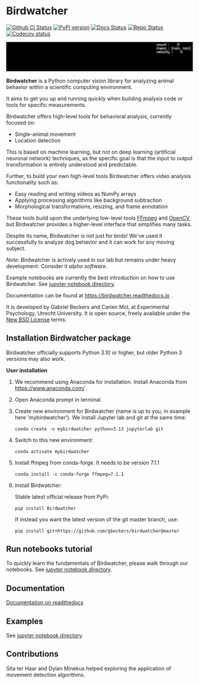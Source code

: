 # Birdwatcher

[![Github CI Status](https://github.com/gbeckers/Birdwatcher/actions/workflows/python_package.yml/badge.svg)](https://github.com/gbeckers/Birdwatcher/actions/workflows/python_package.yml)
[![PyPI version](https://img.shields.io/badge/pypi-0.5.0-orange.svg)](https://pypi.org/project/birdwatcher/)
[![Docs Status](https://readthedocs.org/projects/birdwatcher/badge/?version=latest)](https://birdwatcher.readthedocs.io/en/latest/)
[![Repo Status](https://www.repostatus.org/badges/latest/active.svg)](https://www.repostatus.org/#active)
[![Codecov status](https://codecov.io/gh/gbeckers/Birdwatcher/branch/master/graph/badge.svg?token=829BH0NSVM)](https://codecov.io/gh/gbeckers/Birdwatcher)

<p align="center">
  <img src="https://github.com/gbeckers/Birdwatcher/blob/master/docs/images/banner.gif" width="720">
</p>


**Birdwatcher** is a Python computer vision library for analyzing animal behavior within a scientific computing environment.

It aims to get you up and running quickly when building analysis code or tools for specific measurements. 

Birdwatcher offers high-level tools for behavioral analysis, currently focused on:

- Single-animal movement
- Location detection

This is based on machine learning, but not on deep learning (artificial neuronal network) techniques, as the specific goal is that the input to output transformation is entirely understood and predictable.

Further, to build your own high-level tools Birdwatcher offers video analysis functionality such as:

- Easy reading and writing videos as NumPy arrays
- Applying processing algorithms like background subtraction
- Morphological transformations, resizing, and frame annotation

These tools build upon the underlying low-level tools [FFmpeg](https://www.ffmpeg.org/) and [OpenCV](https://opencv.org/), but Birdwatcher provides a higher-level interface that simplifies many tasks.

Despite its name, Birdwatcher is not just for birds! We've used it successfully to analyze dog behavior and it can work for any moving subject.

*Note*: Birdwatcher is actively used in our lab but remains under heavy development. Consider it *alpha software*.

Example notebooks are currently the best introduction on how to use
Birdwatcher. See [jupyter notebook directory](https://github.com/gbeckers/Birdwatcher/tree/master/notebooks).

Documentation can be found at https://birdwatcher.readthedocs.io .

It is developed by Gabriel Beckers and Carien Mol, at Experimental Psychology,
Utrecht University. It is open source, freely available under the 
[New BSD License](https://opensource.org/licenses/BSD-3-Clause) terms.

## Installation Birdwatcher package

Birdwatcher officially supports Python 3.10 or higher, but older
Python 3 versions may also work.

**User installation**

1. We recommend using Anaconda for installation. Install Anaconda from https://www.anaconda.com/ .

2. Open Anaconda prompt in terminal.

3. Create new environment for Birdwatcher (name is up to you, in example here 'mybirdwatcher'). We install Jupyter lab and git at the same time:

    ```
    conda create -n mybirdwatcher python=3.13 jupyterlab git
    ```
4. Switch to this new environment:

    ```
    conda activate mybirdwatcher
    ```

5. Install ffmpeg from conda-forge. It needs to be version 7.1.1

    ```
    conda install -c conda-forge ffmpeg=7.1.1
    ```

6. Install Birdwatcher:

   Stable latest official release from PyPi:

   ```
   pip install Birdwatcher
   ```

   If instead you want the latest version of the git master branch, use:

    ```
    pip install git+https://github.com/gbeckers/birdwatcher@master
    ```

## Run notebooks tutorial


To quickly learn the fundamentals of Birdwatcher, please walk through our notebooks.
See [jupyter notebook directory](https://github.com/gbeckers/Birdwatcher/tree/master/notebooks).

## Documentation

[Documentation on readthedocs](https://birdwatcher.readthedocs.io)

## Examples

See [jupyter notebook directory](https://github.com/gbeckers/Birdwatcher/tree/master/notebooks).

## Contributions

Sita ter Haar and Dylan Minekus helped exploring the application of movement
detection algorithms.



